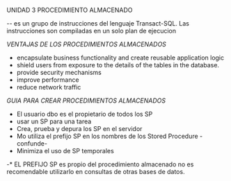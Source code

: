 UNIDAD 3 PROCEDIMIENTO ALMACENADO

-- es un grupo de instrucciones del lenguaje Transact-SQL. Las instrucciones son compiladas en un solo plan de ejecucion

*VENTAJAS DE LOS PROCEDIMIENTOS ALMACENADOS*
- encapsulate business functionality and create reusable application logic
- shield users from exposure to the details of the tables in the database.
- provide security mechanisms
- improve performance
- reduce network traffic
 
 *GUIA PARA CREAR PROCEDIMIENTOS ALMACENADOS*
 - El usuario dbo es el propietario de todos los SP
 - usar un SP para una tarea
 - Crea, prueba y depura los SP en el servidor
 - Mo utiliza el prefijo SP en los nombres de los Stored Procedure -confunde-
 - Minimiza el uso de SP temporales 

 -* EL PREFIJO SP es propio del procedimiento almacenado no es recomendable utilizarlo en consultas de otras bases de datos. 